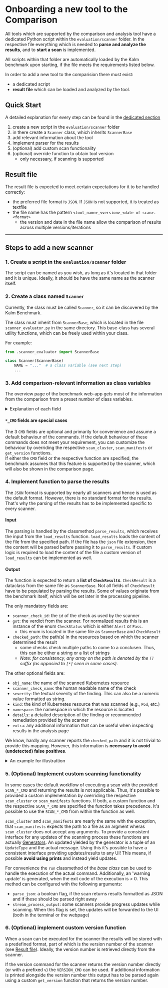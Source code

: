 <!-- markdownlint-disable MD033 -->
# Onboarding a new tool to the Comparison

All tools which are supported by the comparison and analysis tool have a dedicated Python script within the `evaluation/scanner` folder. In the respective file everything which is needed to **parse and analyze the results**, and to **start a scan** is implemented.

All scripts within that folder are automatically loaded by the Kalm benchmark upon starting, if the file meets the requirements listed below.

In order to add a new tool to the comparision there must exist:

- a dedicated script
- **result file** which can be loaded and analyzed by the tool.

## Quick Start

A detailed explanation for every step can be found in the [dedicated section](#steps-to-add-a-new-scanner)

1) create a new script in the `evaluation/scanner` folder
2) in there create a `Scanner` class, which inherits `ScannerBase`
3) add relevant information about the tool
4) implement parser for the results
5) (optional) add custom scan functionality
6) (optional) override function to obtain tool version
    - only necessary, if scanning is supported

## Result file

The result file is expected to meet certain expectations for it to be handled correctly:

- the preferred file format is `JSON`. If `JSON` is not supported, it is treated as textfile
- the file name has the pattern `<tool_name>_<version>_<date of scan>.<format>`
  - the version and date in the file name allow the comparison of results across multiple versions/iterations

---

## Steps to add a new scanner

### 1. Create a script in the `evaluation/scanner` folder

The script can be named as you wish, as long as it's located in that folder and it is unique.
Ideally, it should be have the same name as the scanner itself.  

### 2. Create a class named `Scanner`

Currently, the class must be called `Scanner`, so it can be discovered by the Kalm Benchmark.

The class must inherit from `ScannerBase`, which is located in the file `scanner_evaluator.py` in the same directory. This base-class has several utility functions, which can be freely used within your class.

For example:

```python
from .scanner_evaluator import ScannerBase

class Scanner(ScannerBase)
    NAME = "..."  # a class variable (see next step)
    ...
```

### 3. Add comparison-relevant information as class variables

The overview page of the benchmark web-app gets most of the information from the comparison from a preset number of class variables.

<details>
    <summary>Explanation of each field</summary>

- `NAME`: the name of the scanner. This name is also used to invoke CLI commands
- `NOTES`: an optional list of notes, which will be displayed on the details page of this scanner
- `CI_MODE`: a boolean flag if a _CI-mode_ of some sort is supported. Usually, for most scanners this means aborting the scans if findings of a certain severity are found. The reason for the abortion is then reported via the `exit-code`
- `CUSTOM_CHECKS`: a boolean flag or a textual description if the scanner supports the addition of custom checks in some way. If it's a text, then it's implicitely assumed to support custom checks.
- `RUNS_OFFLINE`: a boolean flag if the scanner is self-sufficient and can run without a connection to an external server
- `IMAGE_URL`: a URL to the logo of the scanner, which will be shown in the comparison page
- `FORMATS`: a list of output formats supported by the scanner
  - From this list only `JSON` is used internally to infer the file format when saving scan results.

- `SCAN_CLUSTER_CMD`: the full command to start a cluster scan as if it were invoked via the commandline.  
  - if this command is specified, the benchmark assumes that cluster scans are supported
  - _Note: it's assumed, that the tool is installed locally and (pre-)configured when executing this command._
- `SCAN_MANIFESTS_CMD`: the partial command to start a scan of the benchmark manifests.
  - if this command is specified, the benchmark assumes that manifest scans are supported
  - **Important:** the path to the benchmark files is appended automatically at the end of the command. If the path needs to be specified using a CLI flag,  just specify the flag at the end of the command, without the path.
  - _Note: it's assumed, that the tool is installed locally and (pre-)configured when executing this command._
- `SCAN_PER_FILE`: an internal flag for the manifest scan. If true, then a dedicated scan will be started for each manifest in the benchmark. This is only necessary, if the scanner supports only the scan of individual files and not entire directories.
- `VERSION_CMD`: Optional[list] = None

</details>

#### `*_CMD` fields are special cases

The 3 `CMD` fields are optional and primarily for convenience and assume a default behaviour of the commands.
If the default behaviour of these commands does not meet your requirement, you can customize the behaviour by overriding the respective `scan_cluster`, `scan_manifests` or `get_version` functions.  
If either the `CMD` field or the respective function are specified, the benchmark assumes that this feature is supported by the scanner, which will also be shown in the comparison page.

### 4. Implement function to parse the results

The `JSON` format is supported by nearly all scanners and hence is used as the default format. However, there is no standard format for the results. That's why the parsing of the results has to be implemented specific to every scanner.

#### Input

The parsing is handled by the classmethod `parse_results`, which receives the input from the `load_results` function.
`load_results` loads the content of the file from the specified path. If the file has the `json` file extension, then the content will be parsed before passing it to `parse_results`. If custom logic is required to load the content of the file a custom version of `load_results` can be implemented as well.

#### Output

The function is expected to return a **list of `CheckResult`s**. `CheckResult` is a dataclass from the same file as `ScannerBase`.
Not all fields of `CheckResult` have to be populated by parsing the results. Some of values originate from the benchmark itself, which will be set later in the processing pipeline.

The only mandatory fields are:

- `scanner_check_id`: the `id` of the check as used by the scanner
- `got`: the verdict from the scanner. For normalized results this is an instance of the enum `CheckStatus` which is either `Alert` or `Pass`.
  - this enum is located in the same file as `ScannerBase` and `CheckResult`
- `checked_path`: the path(s) in the resources based on which the scanner determined the result
  - some checks check multiple paths to come to a conclusen. Thus, this can be either a string or a list of strings
  - _Note: for consistency, any array on the path is denoted by the `[]` suffix (as opposied to `[*]` seen in some cases)._

The other optional fields are:

- `obj_name`: the name of the scanned Kubernetes resource
- `scanner_check_name`: the human readable name of the check
- `severity`: the textual severity of the finding. This can also be a numeric value formatted as string.
- `kind`: the kind of Kubernetes resource that was scanned (e.g., `Pod`, etc.)
- `namespace`: the namespace in which the resource is located
- `details`: a detailed description of the finding or recommended remediation provided by the scanner
- `extra`: any additional information that can be useful when inspecting results in the analysis page

We know, hardly any scanner reports the `checked_path` and it is not trivial to provide this mapping. However, this information is **necessary to avoid (undetected) false positives**.

<details>
<summary>An example for illustrattion</summary>

- the benchmark expects an alert for a specific misconfiguration
- the scanner is not able to detect this misconfiguration
- however, the scanner raises a (false positive) alert, but on an unrelated field
- without the information on the `checked_path` this would lead to an incorrect "true positive", because the benchmark expects an alert and the tool actually raised an alert.

</details>

### 5. (Optional) Implement custom scanning functionality

In some cases the default workflow of executing a scan with the provided `SCAN_*_CMD` and returning the results is not applicable. Thus, it's possible to provided a custom implementation by overriding the respective `scan_cluster` or `scan_manifests` functions.
If both, a custom function and the respective `SCAN_*_CMD` are specified the function takes precedence. It's possible to use the `SCAN_*_CMD` from within the function as well.

`scan_cluster` and `scan_manifests` are nearly the same with the exception, that `scan_manifests` expects the path to a file as an argment wheras `scan_cluster` does not accept any arguments.
To provide a consistent interface for any updates of the scanning process these functions are actually [Generators](https://wiki.python.org/moin/Generators).
An updated yielded by the generator is a tuple of an `UpdateType` and the actual message. Using this it's possible to have a consistent interface providing updates/results to any UI!
This means, if possible **avoid using prints** and instead yield updates.  

For convenience the `run` classmethod of the _base class_ can be used to handle the execution of the actual command.
Additionally, an 'warning update' is generated, when the exit code of the execution is > 0.
This method can be configured with the following arguments:

- `parse_json`: a boolean flag, if the scan returns results formatted as JSON and if these should be parsed right away
- `stream_process_output`: some scanners provide progress updates while scanning. When this flag is set, the updates will be forwarded to the UI (both in the terminal or the webpage)

### 6. (Optional) implement custom version function

When a scan can be executed for the scanner the results will be stored with a predefined format, part of which is the version number of the scanner (see [Result file](#result-file)).
Ideally, the version number is retrieved directly from the scanner.

If the version command for the scanner returns the version number directly (or with a prefixed `v`) the `VERSION_CMD` can be used.
If additional information is printed alongside the version number this output has to be parsed again using a custom `get_version` function that returns the version number.
